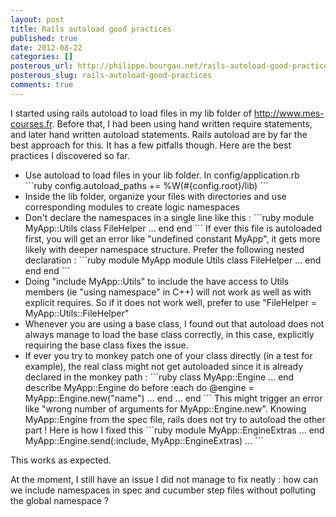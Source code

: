 ```yaml
---
layout: post
title: Rails autoload good practices
published: true
date: 2012-08-22
categories: []
posterous_url: http://philippe.bourgau.net/rails-autoload-good-practices
posterous_slug: rails-autoload-good-practices
comments: true
---
```

<p>I started using rails autoload to load files in my lib folder of <a href="http://www.mes-courses.fr">http://www.mes-courses.fr</a>. Before that, I had been using hand written require statements, and later hand written autoload statements. Rails autoload are by far the best approach for this. It has a few pitfalls though. Here are the best practices I discovered so far.</p>

<ul>
<li>Use autoload to load files in your lib folder. In config/application.rb
```ruby
config.autoload_paths += %W(#{config.root}/lib)
```
</li>
<li>Inside the lib folder, organize your files with directories and use corresponding modules to create logic namespaces</li>
<li>Don't declare the namespaces in a single line like this :
```ruby
module MyApp::Utils
 class FileHelper
 ...
 end
end
```
If ever this file is autoloaded first, you will get an error like "undefined constant MyApp", it gets more likely with deeper namespace structure. Prefer the following nested declaration :
```ruby
module MyApp
 module Utils
   class FileHelper
     ...
   end
  end
end
```
</li>
<li>Doing "include MyApp::Utils" to include the have access to Utils members (ie "using namespace" in C++) will not work as well as with explicit requires. So if it does not work well, prefer to use "FileHelper = MyApp::Utils::FileHelper"</li>
<li>Whenever you are using a base class, I found out that autoload does not always manage to load the base class correctly, in this case, explicitly requiring the base class fixes the issue.</li>
<li>If ever you try to monkey patch one of your class directly (in a test for example), the real class might not get autoloaded since it is already declared in the monkey path :
```ruby
class MyApp::Engine
  ...
end
describe MyApp::Engine do
  before :each do
    @engine = MyApp::Engine.new("name")
    ...
   end
   ...
end
```
This might trigger an error like "wrong number of arguments for MyApp::Engine.new". Knowing MyApp::Engine from the spec file, rails does not try to autoload the other part ! Here is how I fixed this</div>
```ruby
module MyApp::EngineExtras
  ...
end
MyApp::Engine.send(:include, MyApp::EngineExtras)
...
```
</li>
</ul>
<p>This works as expected.</p>
<p>At the moment, I still have an issue I did not manage to fix neatly : how can we include namespaces in spec and cucumber step files without polluting the global namespace ?</p>
